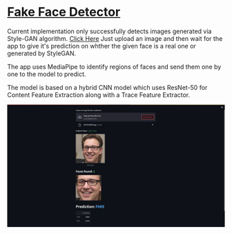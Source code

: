 # [Fake Face Detector](https://abhishekyelley-fake-face-detector-streamlit-app-6sxe4p.streamlit.app/)

Current implementation only successfully detects images generated via Style-GAN algorithm.
[Click Here](https://abhishekyelley-fake-face-detector-streamlit-app-6sxe4p.streamlit.app/)
Just upload an image and then wait for the app to give it's prediction on whther the given face is a real one or generated by StyleGAN.

The app uses MediaPipe to identify regions of faces and send them one by one to the model to predict.

The model is based on a hybrid CNN model which uses ResNet-50 for Content Feature Extraction along with a Trace Feature Extractor.

![alt text for screen readers](/assets/img/Fake_pred.jpg "Text to show on mouseover")

